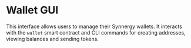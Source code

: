 # Wallet GUI

This interface allows users to manage their Synnergy wallets. It interacts with the `wallet` smart contract and CLI commands for creating addresses, viewing balances and sending tokens.
